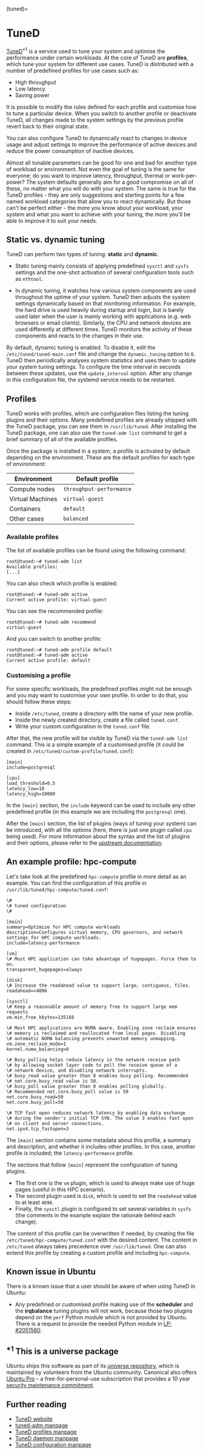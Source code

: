 (tuned)=
# TuneD

[TuneD](https://tuned-project.org/)<sup>*1</sup> is a service used to tune your system and optimise the performance under certain workloads. At the core of TuneD are **profiles**, which tune your system for different use cases. TuneD is distributed with a number of predefined profiles for use cases such as:

* High throughput
* Low latency
* Saving power

It is possible to modify the rules defined for each profile and customise how to tune a particular device. When you switch to another profile or deactivate TuneD, all changes made to the system settings by the previous profile revert back to their original state.

You can also configure TuneD to dynamically react to changes in device usage and adjust settings to improve the performance of active devices and reduce the power consumption of inactive devices.

Almost all tunable parameters can be good for one and bad for another type of workload or environment. Not even the goal of tuning is the same for everyone; do you want to improve latency, throughput, thermal or work-per-power? The system defaults generally aim for a good compromise on all of these, no matter what you will do with your system. The same is true for the TuneD profiles - they are only suggestions and starting points for a few named workload categories that allow you to react dynamically. But those can't be perfect either - the more you know about your workload, your system and what you want to achieve with your tuning, the more you'll be able to improve it to suit your needs.

## Static vs. dynamic tuning

TuneD can perform two types of tuning: **static** and **dynamic**. 

* Static tuning mainly consists of applying predefined `sysctl` and `sysfs` settings and the one-shot activation of several configuration tools such as `ethtool`.

* In dynamic tuning, it watches how various system components are used throughout the uptime of your system. TuneD then adjusts the system settings dynamically based on that monitoring information. For example, the hard drive is used heavily during startup and login, but is barely used later when the user is mainly working with applications (e.g. web browsers or email clients). Similarly, the CPU and network devices are used differently at different times. TuneD monitors the activity of these components and reacts to the changes in their use.

By default, dynamic tuning is enabled. To disable it, edit the `/etc/tuned/tuned-main.conf` file and change the `dynamic_tuning` option to `0`. TuneD then periodically analyses system statistics and uses them to update your system tuning settings. To configure the time interval in seconds between these updates, use the `update_interval` option. After any change in this configuration file, the systemd service needs to be restarted.

## Profiles

TuneD works with profiles, which are configuration files listing the tuning plugins and their options. Many predefined profiles are already shipped with the TuneD package, you can see them in `/usr/lib/tuned`. After installing the TuneD package, one can also use the `tuned-adm list` command to get a brief summary of all of the available profiles.

Once the package is installed in a system, a profile is activated by default depending on the environment. These are the default profiles for each type of environment:

| Environment | Default profile |
| --- | --- |
| Compute nodes | `throughput-performance` |
| Virtual Machines | `virtual-guest` |
| Containers | `default` |
| Other cases | `balanced` |

### Available profiles

The list of available profiles can be found using the following command:

```
root@tuned:~# tuned-adm list
Available profiles:
[...]
```

You can also check which profile is enabled:

```console
root@tuned:~# tuned-adm active
Current active profile: virtual-guest
```

You can see the recommended profile:

```console
root@tuned:~# tuned-adm recommend
virtual-guest
```

And you can switch to another profile:

```console
root@tuned:~# tuned-adm profile default
root@tuned:~# tuned-adm active
Current active profile: default
```

### Customising a profile 

For some specific workloads, the predefined profiles might not be enough and you may want to customise your own profile. In order to do that, you should follow these steps:

* Inside `/etc/tuned`, create a directory with the name of your new profile.
* Inside the newly created directory, create a file called `tuned.conf`.
* Write your custom configuration in the `tuned.conf` file.

After that, the new profile will be visible by TuneD via the `tuned-adm list` command. This is a simple example of a customised profile (it could be created in `/etc/tuned/custom-profile/tuned.conf`):

```text
[main]
include=postgresql

[cpu]
load_threshold=0.5
latency_low=10
latency_high=10000
```

In the `[main]` section, the `include` keyword can be used to include any other predefined profile (in this example we are including the `postgresql` one).

After the `[main]` section, the list of plugins (ways of tuning your system) can be introduced, with all the options (here, there is just one plugin called `cpu` being used). For more information about the syntax and the list of plugins and their options, please refer to the [upstream documentation](https://github.com/redhat-performance/tuned/tree/master/doc/manual/).


## An example profile: hpc-compute

Let's take look at the predefined `hpc-compute` profile in more detail as an example. You can find the configuration of this profile in `/usr/lib/tuned/hpc-compute/tuned.conf`:

```text
\#
\# tuned configuration
\#

[main]
summary=Optimize for HPC compute workloads
description=Configures virtual memory, CPU governors, and network settings for HPC compute workloads.
include=latency-performance

[vm]
\# Most HPC application can take advantage of hugepages. Force them to on.
transparent_hugepages=always

[disk]
\# Increase the readahead value to support large, contiguous, files.
readahead=>4096

[sysctl]
\# Keep a reasonable amount of memory free to support large mem requests
vm.min_free_kbytes=135168

\# Most HPC applications are NUMA aware. Enabling zone reclaim ensures
\# memory is reclaimed and reallocated from local pages. Disabling
\# automatic NUMA balancing prevents unwanted memory unmapping.
vm.zone_reclaim_mode=1
kernel.numa_balancing=0

\# Busy polling helps reduce latency in the network receive path
\# by allowing socket layer code to poll the receive queue of a
\# network device, and disabling network interrupts.
\# busy_read value greater than 0 enables busy polling. Recommended
\# net.core.busy_read value is 50.
\# busy_poll value greater than 0 enables polling globally.
\# Recommended net.core.busy_poll value is 50
net.core.busy_read=50
net.core.busy_poll=50

\# TCP fast open reduces network latency by enabling data exchange
\# during the sender's initial TCP SYN. The value 3 enables fast open
\# on client and server connections.
net.ipv4.tcp_fastopen=3
```

The `[main]` section contains some metadata about this profile, a summary and description, and whether it includes other profiles. In this case, another profile *is* included; the `latency-performance` profile.

The sections that follow `[main]` represent the configuration of tuning plugins.

* The first one is the `vm` plugin, which is used to always make use of huge pages (useful in this HPC scenario).
* The second plugin used is `disk`, which is used to set the `readahead` value to at least `4096`.
* Finally, the `sysctl` plugin is configured to set several variables in `sysfs` (the comments in the example explain the rationale behind each change).

The content of this profile can be overwritten if needed, by creating the file `/etc/tuned/hpc-compute/tuned.conf` with the desired content. The content in `/etc/tuned` always takes precedence over `/usr/lib/tuned`. One can also extend this profile by creating a custom profile and including `hpc-compute`.

## Known issue in Ubuntu

There is a known issue that a user should be aware of when using TuneD in Ubuntu:

* Any predefined or customised profile making use of the **scheduler** and the **irqbalance** tuning plugins will not work, because those two plugins depend on the `perf` Python module which is not provided by Ubuntu. There is a request to provide the needed Python module in [LP: #2051560](https://bugs.launchpad.net/ubuntu/+source/linux/+bug/2051560).

## <sup>*1</sup> This is a universe package

Ubuntu ships this software as part of its [universe repository](https://canonical-ubuntu-pro-client.readthedocs-hosted.com/en/latest/explanations/about_esm/#what-are-main-and-universe), which is maintained by volunteers from the Ubuntu community. Canonical also offers [Ubuntu Pro](https://ubuntu.com/pro) – a free-for-personal-use subscription that provides a 10 year [security maintenance commitment](https://ubuntu.com/security/esm).

## Further reading

* [TuneD website](https://tuned-project.org/)
* [tuned-adm manpage](https://manpages.ubuntu.com/manpages/noble/en/man8/tuned-adm.8.html)
* [TuneD profiles manpage](https://manpages.ubuntu.com/manpages/noble/en/man7/tuned-profiles.7.html)
* [TuneD daemon manpage](https://manpages.ubuntu.com/manpages/noble/en/man8/tuned.8.html)
* [TuneD configuration manpage](https://manpages.ubuntu.com/manpages/noble/en/man5/tuned.conf.5.html)
